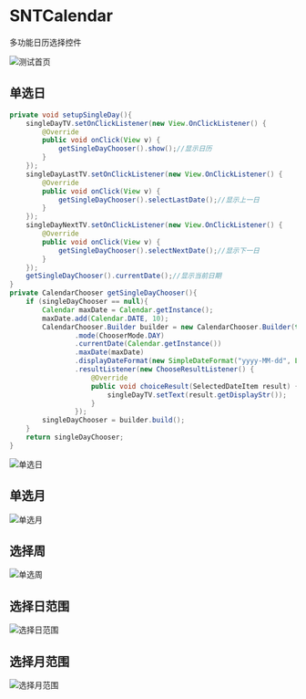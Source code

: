 # SNTCalendar
多功能日历选择控件

![测试首页](screenshot/test.png)

## 单选日
```Java
private void setupSingleDay(){
    singleDayTV.setOnClickListener(new View.OnClickListener() {
        @Override
        public void onClick(View v) {
            getSingleDayChooser().show();//显示日历
        }
    });
    singleDayLastTV.setOnClickListener(new View.OnClickListener() {
        @Override
        public void onClick(View v) {
            getSingleDayChooser().selectLastDate();//显示上一日
        }
    });
    singleDayNextTV.setOnClickListener(new View.OnClickListener() {
        @Override
        public void onClick(View v) {
            getSingleDayChooser().selectNextDate();//显示下一日
        }
    });
    getSingleDayChooser().currentDate();//显示当前日期
}
private CalendarChooser getSingleDayChooser(){
    if (singleDayChooser == null){
        Calendar maxDate = Calendar.getInstance();
        maxDate.add(Calendar.DATE, 10);
        CalendarChooser.Builder builder = new CalendarChooser.Builder(this)
                .mode(ChooserMode.DAY)
                .currentDate(Calendar.getInstance())
                .maxDate(maxDate)
                .displayDateFormat(new SimpleDateFormat("yyyy-MM-dd", Locale.CHINA))
                .resultListener(new ChooseResultListener() {
                    @Override
                    public void choiceResult(SelectedDateItem result) {
                        singleDayTV.setText(result.getDisplayStr());
                    }
                });
        singleDayChooser = builder.build();
    }
    return singleDayChooser;
}
```
![单选日](screenshot/single_day.png)

## 单选月
![单选月](screenshot/single_month.png)

## 选择周
![单选周](screenshot/a_week.png)

## 选择日范围
![选择日范围](screenshot/scope_days.png)

## 选择月范围
![选择月范围](screenshot/scope_month.png)
